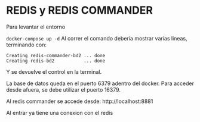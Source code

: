 # REDIS y REDIS COMMANDER

Para levantar el entorno

```docker-compose up -d```
Al correr el comando deberia mostrar varias lineas, terminando con:
```
Creating redis-commander-bd2 ... done
Creating redis-bd2           ... done
```
Y se devuelve el control en la terminal.

La base de datos queda en el puerto 6379 adentro del docker.
Para acceder desde afuera, se debe utilizar el puerto 16379.

Al redis commander se accede desde: http://localhost:8881

Al entrar ya tiene una conexion con el redis
